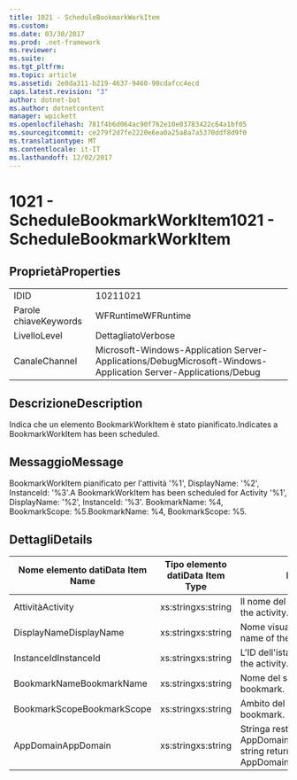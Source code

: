 ```yaml
---
title: 1021 - ScheduleBookmarkWorkItem
ms.custom: 
ms.date: 03/30/2017
ms.prod: .net-framework
ms.reviewer: 
ms.suite: 
ms.tgt_pltfrm: 
ms.topic: article
ms.assetid: 2e0da311-b219-4637-9460-90cdafcc4ecd
caps.latest.revision: "3"
author: dotnet-bot
ms.author: dotnetcontent
manager: wpickett
ms.openlocfilehash: 781f4b6d064ac90f762e10e03783422c64a1bf05
ms.sourcegitcommit: ce279f2d7fe2220e6ea0a25a8a7a5370ddf8d9f0
ms.translationtype: MT
ms.contentlocale: it-IT
ms.lasthandoff: 12/02/2017
---
```

# <a name="1021---schedulebookmarkworkitem"></a><span data-ttu-id="ba7e7-102">1021 - ScheduleBookmarkWorkItem</span><span class="sxs-lookup"><span data-stu-id="ba7e7-102">1021 - ScheduleBookmarkWorkItem</span></span>
## <a name="properties"></a><span data-ttu-id="ba7e7-103">Proprietà</span><span class="sxs-lookup"><span data-stu-id="ba7e7-103">Properties</span></span>  
  
|||  
|-|-|  
|<span data-ttu-id="ba7e7-104">ID</span><span class="sxs-lookup"><span data-stu-id="ba7e7-104">ID</span></span>|<span data-ttu-id="ba7e7-105">1021</span><span class="sxs-lookup"><span data-stu-id="ba7e7-105">1021</span></span>|  
|<span data-ttu-id="ba7e7-106">Parole chiave</span><span class="sxs-lookup"><span data-stu-id="ba7e7-106">Keywords</span></span>|<span data-ttu-id="ba7e7-107">WFRuntime</span><span class="sxs-lookup"><span data-stu-id="ba7e7-107">WFRuntime</span></span>|  
|<span data-ttu-id="ba7e7-108">Livello</span><span class="sxs-lookup"><span data-stu-id="ba7e7-108">Level</span></span>|<span data-ttu-id="ba7e7-109">Dettagliato</span><span class="sxs-lookup"><span data-stu-id="ba7e7-109">Verbose</span></span>|  
|<span data-ttu-id="ba7e7-110">Canale</span><span class="sxs-lookup"><span data-stu-id="ba7e7-110">Channel</span></span>|<span data-ttu-id="ba7e7-111">Microsoft-Windows-Application Server-Applications/Debug</span><span class="sxs-lookup"><span data-stu-id="ba7e7-111">Microsoft-Windows-Application Server-Applications/Debug</span></span>|  
  
## <a name="description"></a><span data-ttu-id="ba7e7-112">Descrizione</span><span class="sxs-lookup"><span data-stu-id="ba7e7-112">Description</span></span>  
 <span data-ttu-id="ba7e7-113">Indica che un elemento BookmarkWorkItem è stato pianificato.</span><span class="sxs-lookup"><span data-stu-id="ba7e7-113">Indicates a BookmarkWorkItem has been scheduled.</span></span>  
  
## <a name="message"></a><span data-ttu-id="ba7e7-114">Messaggio</span><span class="sxs-lookup"><span data-stu-id="ba7e7-114">Message</span></span>  
 <span data-ttu-id="ba7e7-115">BookmarkWorkItem pianificato per l'attività '%1', DisplayName: '%2', InstanceId: '%3'.</span><span class="sxs-lookup"><span data-stu-id="ba7e7-115">A BookmarkWorkItem has been scheduled for Activity '%1', DisplayName: '%2', InstanceId: '%3'.</span></span>  <span data-ttu-id="ba7e7-116">BookmarkName: %4, BookmarkScope: %5.</span><span class="sxs-lookup"><span data-stu-id="ba7e7-116">BookmarkName: %4, BookmarkScope: %5.</span></span>  
  
## <a name="details"></a><span data-ttu-id="ba7e7-117">Dettagli</span><span class="sxs-lookup"><span data-stu-id="ba7e7-117">Details</span></span>  
  
|<span data-ttu-id="ba7e7-118">Nome elemento dati</span><span class="sxs-lookup"><span data-stu-id="ba7e7-118">Data Item Name</span></span>|<span data-ttu-id="ba7e7-119">Tipo elemento dati</span><span class="sxs-lookup"><span data-stu-id="ba7e7-119">Data Item Type</span></span>|<span data-ttu-id="ba7e7-120">Descrizione</span><span class="sxs-lookup"><span data-stu-id="ba7e7-120">Description</span></span>|  
|--------------------|--------------------|-----------------|  
|<span data-ttu-id="ba7e7-121">Attività</span><span class="sxs-lookup"><span data-stu-id="ba7e7-121">Activity</span></span>|<span data-ttu-id="ba7e7-122">xs:string</span><span class="sxs-lookup"><span data-stu-id="ba7e7-122">xs:string</span></span>|<span data-ttu-id="ba7e7-123">Il nome del tipo di attività.</span><span class="sxs-lookup"><span data-stu-id="ba7e7-123">The type name of the activity.</span></span>|  
|<span data-ttu-id="ba7e7-124">DisplayName</span><span class="sxs-lookup"><span data-stu-id="ba7e7-124">DisplayName</span></span>|<span data-ttu-id="ba7e7-125">xs:string</span><span class="sxs-lookup"><span data-stu-id="ba7e7-125">xs:string</span></span>|<span data-ttu-id="ba7e7-126">Nome visualizzato dell'attività.</span><span class="sxs-lookup"><span data-stu-id="ba7e7-126">The display name of the activity.</span></span>|  
|<span data-ttu-id="ba7e7-127">InstanceId</span><span class="sxs-lookup"><span data-stu-id="ba7e7-127">InstanceId</span></span>|<span data-ttu-id="ba7e7-128">xs:string</span><span class="sxs-lookup"><span data-stu-id="ba7e7-128">xs:string</span></span>|<span data-ttu-id="ba7e7-129">L'ID dell'istanza dell'attività.</span><span class="sxs-lookup"><span data-stu-id="ba7e7-129">The instance id of the activity.</span></span>|  
|<span data-ttu-id="ba7e7-130">BookmarkName</span><span class="sxs-lookup"><span data-stu-id="ba7e7-130">BookmarkName</span></span>|<span data-ttu-id="ba7e7-131">xs:string</span><span class="sxs-lookup"><span data-stu-id="ba7e7-131">xs:string</span></span>|<span data-ttu-id="ba7e7-132">Nome del segnalibro.</span><span class="sxs-lookup"><span data-stu-id="ba7e7-132">The name of the bookmark.</span></span>|  
|<span data-ttu-id="ba7e7-133">BookmarkScope</span><span class="sxs-lookup"><span data-stu-id="ba7e7-133">BookmarkScope</span></span>|<span data-ttu-id="ba7e7-134">xs:string</span><span class="sxs-lookup"><span data-stu-id="ba7e7-134">xs:string</span></span>|<span data-ttu-id="ba7e7-135">Ambito del segnalibro.</span><span class="sxs-lookup"><span data-stu-id="ba7e7-135">The scope of the bookmark.</span></span>|  
|<span data-ttu-id="ba7e7-136">AppDomain</span><span class="sxs-lookup"><span data-stu-id="ba7e7-136">AppDomain</span></span>|<span data-ttu-id="ba7e7-137">xs:string</span><span class="sxs-lookup"><span data-stu-id="ba7e7-137">xs:string</span></span>|<span data-ttu-id="ba7e7-138">Stringa restituita da AppDomain.CurrentDomain.FriendlyName.</span><span class="sxs-lookup"><span data-stu-id="ba7e7-138">The string returned by AppDomain.CurrentDomain.FriendlyName.</span></span>|
